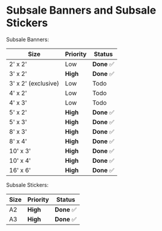 # Subsale Banners and Subsale Stickers

Subsale Banners:

| Size                | Priority | Status            |
| ------------------- | -------- | ----------------- |
| 2' x 2'             | Low      | **Done** &#x2705; |
| 3' x 2'             | **High** | **Done** &#x2705; |
| 3' x 2' (exclusive) | Low      | Todo              |
| 4' x 2'             | Low      | Todo              |
| 4' x 3'             | Low      | Todo              |
| 5' x 2'             | **High** | **Done** &#x2705; |
| 5' x 3'             | **High** | **Done** &#x2705; |
| 8' x 3'             | **High** | **Done** &#x2705; |
| 8' x 4'             | **High** | **Done** &#x2705; |
| 10' x 3'            | **High** | **Done** &#x2705; |
| 10' x 4'            | **High** | **Done** &#x2705; |
| 16' x 6'            | **High** | **Done** &#x2705; |

Subsale Stickers:

| Size | Priority | Status            |
| ---- | -------- | ----------------- |
| A2   | **High** | **Done** &#x2705; |
| A3   | **High** | **Done** &#x2705; |
